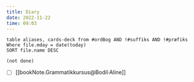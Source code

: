```yaml
---
title: Diary
date: 2022-11-22
time: 09:03
---
```


```dataview
table aliases, cards-deck from #ordBog AND !#suffiks AND !#præfiks Where file.mday = date(today)
SORT file.name DESC
```

```tasks
(not done)
```


- [ ] [[bookNote.Grammatikkursus@Bodil·Aline]]